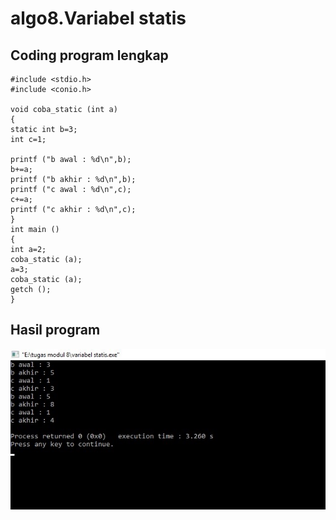 # algo8.Variabel statis

## Coding program lengkap

    #include <stdio.h>
    #include <conio.h>

    void coba_static (int a)
    {
    static int b=3;
    int c=1;

    printf ("b awal : %d\n",b);
    b+=a;
    printf ("b akhir : %d\n",b);
    printf ("c awal : %d\n",c);
    c+=a;
    printf ("c akhir : %d\n",c);
    }
    int main ()
    {
    int a=2;
    coba_static (a);
    a=3;
    coba_static (a);
    getch ();
    }


## Hasil program

![img](https://raw.githubusercontent.com/nurasiyah/algo8.Variabel-statis/master/variabel%20statis.jpg)

